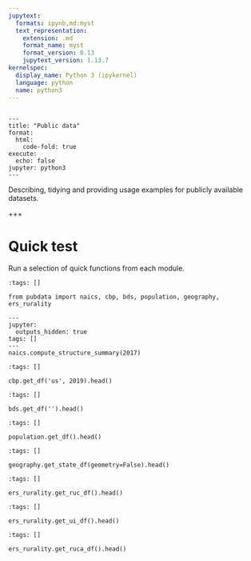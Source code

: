 ```yaml
---
jupytext:
  formats: ipynb,md:myst
  text_representation:
    extension: .md
    format_name: myst
    format_version: 0.13
    jupytext_version: 1.13.7
kernelspec:
  display_name: Python 3 (ipykernel)
  language: python
  name: python3
---
```


```{raw-cell}

---
title: "Public data"
format:
  html:
    code-fold: true
execute:
  echo: false
jupyter: python3
---
```

Describing, tidying and providing usage examples for publicly available datasets.

+++

# Quick test

Run a selection of quick functions from each module. 

```{code-cell} ipython3
:tags: []

from pubdata import naics, cbp, bds, population, geography, ers_rurality
```

```{code-cell} ipython3
---
jupyter:
  outputs_hidden: true
tags: []
---
naics.compute_structure_summary(2017)
```

```{code-cell} ipython3
:tags: []

cbp.get_df('us', 2019).head()
```

```{code-cell} ipython3
:tags: []

bds.get_df('').head()
```

```{code-cell} ipython3
:tags: []

population.get_df().head()
```

```{code-cell} ipython3
:tags: []

geography.get_state_df(geometry=False).head()
```

```{code-cell} ipython3
:tags: []

ers_rurality.get_ruc_df().head()
```

```{code-cell} ipython3
:tags: []

ers_rurality.get_ui_df().head()
```

```{code-cell} ipython3
:tags: []

ers_rurality.get_ruca_df().head()
```
